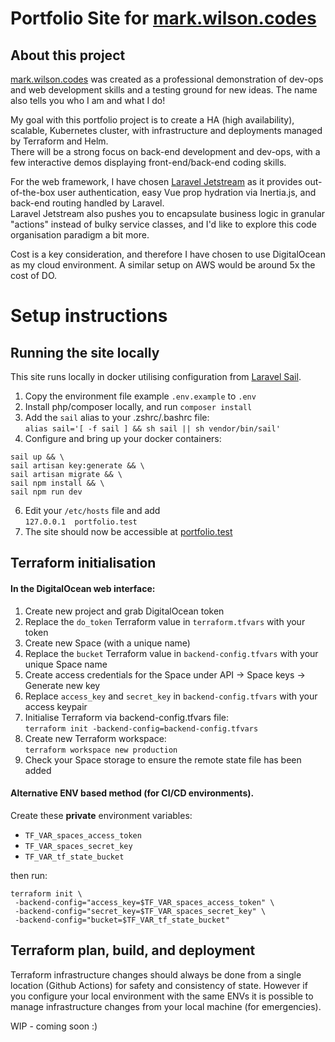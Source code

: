 # Portfolio Site for [mark.wilson.codes](https://mark.wilson.codes)

## About this project

[mark.wilson.codes](https://mark.wilson.codes) was created as a professional demonstration of dev-ops and web development skills and a testing ground for new ideas. The name also tells you who I am and what I do!

My goal with this portfolio project is to create a HA (high availability), scalable, Kubernetes cluster, with infrastructure and deployments managed by Terraform and Helm.\
There will be a strong focus on back-end development and dev-ops, with a few interactive demos displaying front-end/back-end coding skills.

For the web framework, I have chosen [Laravel Jetstream](https://jetstream.laravel.com) as it provides out-of-the-box user authentication, easy Vue prop hydration via Inertia.js, and back-end routing handled by Laravel.\
Laravel Jetstream also pushes you to encapsulate business logic in granular "actions" instead of bulky service classes, and I'd like to explore this code organisation paradigm a bit more.

Cost is a key consideration, and therefore I have chosen to use DigitalOcean as my cloud environment. A similar setup on AWS would be around 5x the cost of DO.

# Setup instructions

## Running the site locally

This site runs locally in docker utilising configuration from [Laravel Sail](https://laravel.com/docs/sail).

1. Copy the environment file example `.env.example` to `.env`
2. Install php/composer locally, and run `composer install`
3. Add the `sail` alias to your .zshrc/.bashrc file:\
   `alias sail='[ -f sail ] && sh sail || sh vendor/bin/sail'`
4. Configure and bring up your docker containers:

```
sail up && \
sail artisan key:generate && \
sail artisan migrate && \
sail npm install && \
sail npm run dev
```

6. Edit your `/etc/hosts` file and add\
   `127.0.0.1  portfolio.test`
7. The site should now be accessible at [portfolio.test](http://portfolio.test)

## Terraform initialisation

#### In the DigitalOcean web interface:

1. Create new project and grab DigitalOcean token
2. Replace the `do_token` Terraform value in `terraform.tfvars` with your token
3. Create new Space (with a unique name)
4. Replace the `bucket` Terraform value in `backend-config.tfvars` with your unique Space name
5. Create access credentials for the Space under API -> Space keys -> Generate new key
6. Replace `access_key` and `secret_key` in `backend-config.tfvars` with your access keypair
7. Initialise Terraform via backend-config.tfvars file:\
   `terraform init -backend-config=backend-config.tfvars`
8. Create new Terraform workspace:\
   `terraform workspace new production`
9. Check your Space storage to ensure the remote state file has been added

#### Alternative ENV based method (for CI/CD environments).

Create these **private** environment variables:

-   `TF_VAR_spaces_access_token`
-   `TF_VAR_spaces_secret_key`
-   `TF_VAR_tf_state_bucket`

then run:

```
terraform init \
 -backend-config="access_key=$TF_VAR_spaces_access_token" \
 -backend-config="secret_key=$TF_VAR_spaces_secret_key" \
 -backend-config="bucket=$TF_VAR_tf_state_bucket"
```

## Terraform plan, build, and deployment

Terraform infrastructure changes should always be done from a single location (Github Actions) for safety and consistency of state. However if you configure your local environment with the same ENVs it is possible to manage infrastructure changes from your local machine (for emergencies).

WIP - coming soon :)
